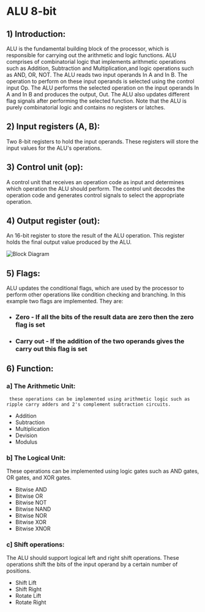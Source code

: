 # ALU 8-bit
## 1) Introduction:
ALU is the fundamental building block of the processor, which is responsible for carrying out the arithmetic and logic functions. ALU comprises of combinatorial logic that implements arithmetic operations such as Addition, Subtraction and Multiplication,and logic operations such as AND, OR, NOT. The ALU reads two input operands In A and In B. The operation to perform on these input operands is selected using the control input Op. The ALU performs the selected operation on the input operands In A and In B and produces the output, Out. The ALU also updates different flag signals after performing the selected function. Note that the ALU is purely combinatorial logic and contains no registers or latches.
## 2) Input registers (A, B): 
Two 8-bit registers to hold the input operands. These registers will store the input values for the ALU's operations.
## 3) Control unit (op): 
 A control unit that receives an operation code as input and determines which operation the ALU should perform. The control unit decodes the operation code and generates control signals to select the appropriate operation.
## 4) Output register (out): 
 An 16-bit register to store the result of the ALU operation. This register holds the final output value produced by the ALU.
 
 ![Block Diagram](https://github.com/AbdullahMahmoudGhazal/ALU/assets/113705881/945fc2f8-3235-4c2f-b70e-75fea6493302)
## 5) Flags:
  ALU updates the conditional flags, which are used by the processor to perform other operations like condition checking and branching. In this example two flags are implemented. They are:
- ### Zero - If all the bits of the result data are zero then the zero flag is set
- ### Carry out - If the addition of the two operands gives the carry out this flag is set
## 6) Function: 
### a] The Arithmetic Unit:
     these operations can be implemented using arithmetic logic such as ripple carry adders and 2's complement subtraction circuits.
- Addition
- Subtraction
- Multiplication
- Devision
- Modulus
### b] The Logical Unit:
These operations can be implemented using logic gates such as AND gates, OR gates, and XOR gates.
- Bitwise AND
- Bitwise OR
- Bitwise NOT
- Bitwise NAND
- Bitwise NOR
- Bitwise XOR
- Bitwise XNOR
### c] Shift operations:
 The ALU should support logical left and right shift operations. These operations shift the bits of the input operand by a certain number of positions.
- Shift Lift
- Shift Right
- Rotate Lift
- Rotate Right

